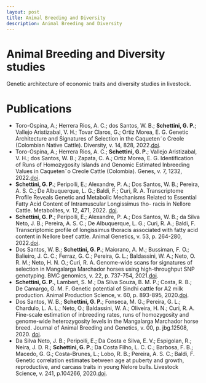 ```yaml
---
layout: post
title: Animal Breeding and Diversity
description: Animal Breeding and Diversity
---
```


# Animal Breeding and Diversity studies
Genetic architecture of economic traits and diversity studies in livestock.


# Publications


* Toro-Ospina, A.; Herrera Rios, A. C.; dos Santos, W. B.; **Schettini, G. P.**; Vallejo Aristizabal, V. H.; Tovar Claros, G.; Ortiz Morea, E. G. Genetic Architecture and Signatures of Selection in the Caqueten˜o Creole (Colombian Native Cattle). Diversity, v. 14, 828, 2022.[doi](https://doi.org/10.3390/d14100828).
* Toro-Ospina, A.; Herrera Rios, A. C.; **Schettini, G. P.**; Vallejo Aristizabal, V. H.; dos Santos, W. B.; Zapata, C. A.; Ortiz Morea, E. G. Identification of Runs of Homozygosity Islands and Genomic Estimated Inbreeding Values in Caqueten˜o Creole Cattle (Colombia). Genes, v. 7, 1232, 2022.[doi](https://doi.org/10.3390/genes13071232).
* **Schettini, G. P.**; Peripolli, E.; Alexandre, P. A.; Dos Santos, W. B.; Pereira, A. S. C.; De Albuquerque, L. G.; Baldi, F.; Curi, R. A. Transcriptome Profile Reveals Genetic and Metabolic Mechanisms Related to Essential Fatty Acid Content of Intramuscular Longissimus tho- racis in Nellore Cattle. Metabolites, v. 12, 471, 2022. [doi](https://doi.org/10.3390/metabo12050471).
* **Schettini, G. P.**; Peripolli, E.; Alexandre, P. A.; Dos Santos, W. B.; da Silva Neto, J. B.; Pereira, A. S. C.; De Albuquerque, L. G.; Curi, R. A.; Baldi, F. Transcriptomic profile of longissimus thoracis associated with fatty acid content in Nellore beef cattle. Animal Genetics, v. 53, p. 264-280, 2022.[doi](https://doi.org/10.1111/age.13199).
* Dos Santos, W. B.; **Schettini, G. P.**; Maiorano, A. M.; Bussiman, F. O.; Balieiro, J. C. C.; Ferraz, G. C.; Pereira, G. L.; Baldassini, W. A.; Neto, O. R. M.; Neto, H. N. O.; Curi, R. A. Genome-wide scans for signatures of selection in Mangalarga Marchador horses using high-throughput SNP genotyping. BMC genomics, v. 22, p. 737-754, 2021.[doi](https://doi.org/10.1186/s12864-021-08053-8).
* **Schettini, G. P.**, Lambert, S. M.; Da Silva Souza, B. M. P.; Costa, R. B.; De Camargo, G. M. F. Genetic potential of Sindhi cattle for A2 milk production. Animal Production Science, v. 60, p. 893-895, 2020.[doi](http://dx.doi.org/10.1071/an18677).
*	Dos Santos, W. B.; **Schettini, G. P.**; Fonseca, M. G.; Pereira, G. L.; Chardulo, L. A. L.; Neto, O.; Baldassini, W. A.; Oliveira, H. N.; Curi, R. A. Fine-scale estimation of inbreeding rates, runs of homozygosity and genome-wide heterozygosity levels in the Mangalarga Marchador horse breed. Journal of Animal Breeding and Genetics, v. 00, p. jbg.12508, 2020. [doi](http://dx.doi.org/10.1111/jbg.12508).
* Da Silva Neto, J. B.; Peripolli, E.; Da Costa e Silva, E. V.; Espigolan, R.; Neira, J. D. R.; **Schettini, G. P.**; Da Costa Filho, L. C. C.; Barbosa, F. B.; Macedo, G. G.; Costa-Brunes, L.; Lobo, R. B.; Pereira, A. S. C.; Baldi, F. Genetic correlation estimates between age at puberty and growth, reproductive, and carcass traits in young Nelore bulls. Livestock Science, v. 241, p.104266, 2020.[doi](http://dx.doi.org/10.1016/j.livsci.2020.104266).
